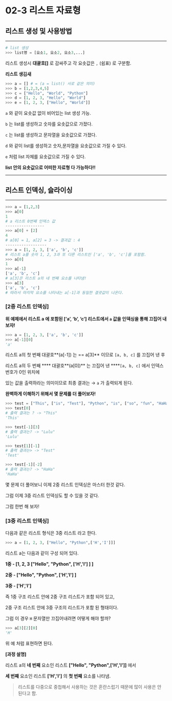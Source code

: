 # **02-3 리스트 자료형**

## 리스트 생성 및 사용방법

---


```python
# list 생성 
>>> list명 = [요소1, 요소2, 요소3,...]
```

리스트 생성시 **대괄호[]** 로 감싸주고 각 요솟값은 `,` (쉼표) 로 구분함.

**리스트 생김새**

```python
>>> a = [] # = (a = list() 서로 같은 의미)
>>> b = [1,2,3,4,5]
>>> c = ["Hello", "World", "Python"]
>>> d = [1, 2, 3, "Hello", "World"]
>>> e = [1, 2, 3, ["Hello", "World"]]
```

`a` 와 같이 요솟값 없이 비어있는 list 생성 가능.

`b` 는 list를 생성하고 숫자를 요솟값으로 가졌다.

`c` 는 list를 생성하고 문자열을 요솟값으로 가졌다.

`d` 와 같이 list를 생성하고 숫자,문자열을 요솟값으로 가질 수 있다.

`e` 처럼 list 자체를 요솟값으로 가질 수 있다.

**list 안의 요솟값으로 어떠한 자료형 다 가능하다!!**

---

## 리스트 인덱싱, 슬라이싱

---

```python
>>> a = [1,2,3]
>>> a[0]
1
# a 리스트 0번째 인덱스 값
-----------------
>>> a[0] + [2]
4 
# a[0] = 1, a[2] = 3 -> 결과값 : 4
------------------
>>> a = [1, 2, 3, ['a', 'b', 'c']]
# 리스트 a를 숫자 1, 2, 3과 또 다른 리스트인 ['a', 'b', 'c']를 포함함.
>>> a[0]
1
>>> a[-1]
['a', 'b', 'c'] 
# a[3]은 리스트 a의 네 번째 요소를 나타냄!
>>> a[3]
['a', 'b', 'c']
# 따라서 마지막 요소를 나타내는 a[-1]과 동일한 결괏값이 나온다.
```

### [2중 리스트 인덱싱]

**위 예제에서 리스트 a 에 포함된 [’a’, ‘b’, ‘c’] 리스트에서 `a` 값을 인덱싱을 통해 끄집어 내 보자!**

```python
>>> a = [1, 2, 3, ['a', 'b', 'c']]
>>> a[-1][0]
'a'
```

리스트 a의 첫 번째 대괄호**(a[-1]) 는  == a[3]** 이므로 `[a, b, c]` 를 끄집어 낸 후 

리스트 a의 두 번째 **** 대괄호**(a[0])** 는 끄집어 낸  ****`[a, b, c]` 에서 인덱스 번호가 0인 위치에

있는 값을 출력하라는 의미이므로 최종 결과는 → `a` 가 출력되게 된다.

**완벽하게 이해하기 위해서 몇 문제를 더 풀어보자!**

```python
>>> test = ["This", ["is", "Test"], "Python", "is", ["so", "fun", "HaHa", "Lulu"]]
>>> test[0]
# 출력 결과는 ? -> "This"
'This'

>>> test[-1][3]
# 출력 결과는? -> "Lulu"
'Lulu'

>>> test[1][-1]
# 출력 결과는> -> "Test"
'Test'

>>> test[-1][-2]
# 출력 결과는? -> "HaHa"
'HaHa'
```

몇 문제 더 풀어보니 이제 2중 리스트 인덱싱은 마스터 한것 같다.

그럼 이제 3중 리스트 인덱싱도 할 수 있을 것 같다.

그럼 한번 해 보자!

### [3중 리스트 인덱싱]

다음과 같은 리스트 형식은 3중 리스트 라고 한다.

```python
>>> a = [1, 2, 3, ["Hello", "Python",['H','I']]]
```

리스트 a는 다음과 같이 구성 되어 있다.

**1중 - [1, 2, 3 ["Hello", "Python", ['H','I'] ] ]**

**2중 - ["Hello", "Python", ['H','I'] ]**

**3중 - ['H','I']**

즉 1중 구조 리스트 안에 2중 구조 리스트가 포함 되어 있고,

2중 구조 리스트 안에 3중 구조의 리스트가 포함 된 형태이다.

그럼 이 경우 `H` 문자열만 끄집어내려면 어떻게 해야 할까?

```python
>>> a[3][2][0]
'H'
```

위 예 처럼 표현하면 된다. 

**[과정 설명]**

리스트 a의 **네 번째** 요소인 리스트 **["Hello", "Python",['H','I']]** 에서 

**세 번째** 요소인 리스트 **['H','I']** 의 **첫 번째** 요소를 나타냄.

> 리스트를 다중으로 중첩해서 사용하는 것은 혼란스럽기 때문에 많이 사용은 안 된다고 함.
>
